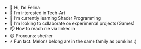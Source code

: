 - 👋 Hi, I’m Felina
- 👀 I’m interested in Tech-Art
- 🌱 I’m currently learning Shader Programming
- 💞️ I’m looking to collaborate on experimental projects (Games)
- 📫 How to reach me via linked in
- 😄 Pronouns: she/her
- ⚡ Fun fact: Melons belong are in the same family as pumkins :)

<!---
Westrich/Westrich is a ✨ special ✨ repository because its `README.md` (this file) appears on your GitHub profile.
You can click the Preview link to take a look at your changes.
--->
